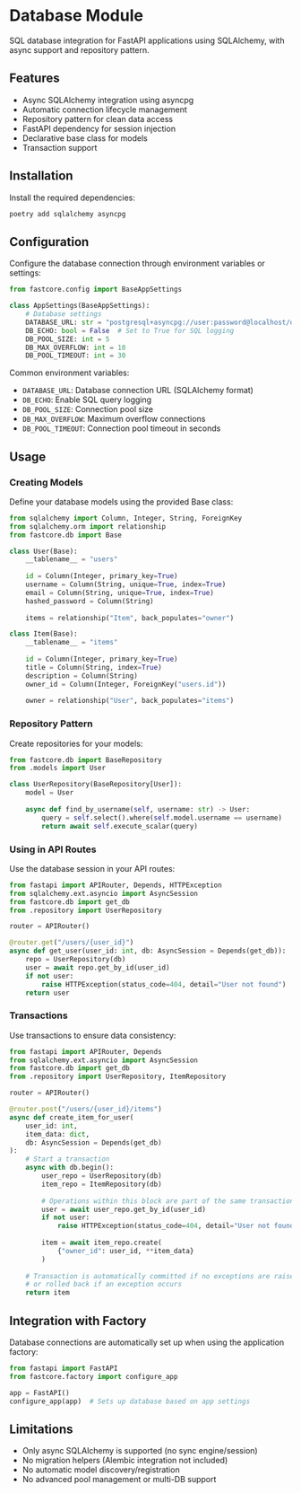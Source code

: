 # Database Module

SQL database integration for FastAPI applications using SQLAlchemy, with async support and repository pattern.

## Features

- Async SQLAlchemy integration using asyncpg
- Automatic connection lifecycle management
- Repository pattern for clean data access
- FastAPI dependency for session injection
- Declarative base class for models
- Transaction support

## Installation

Install the required dependencies:

```bash
poetry add sqlalchemy asyncpg
```

## Configuration

Configure the database connection through environment variables or settings:

```python
from fastcore.config import BaseAppSettings

class AppSettings(BaseAppSettings):
    # Database settings
    DATABASE_URL: str = "postgresql+asyncpg://user:password@localhost/dbname"
    DB_ECHO: bool = False  # Set to True for SQL logging
    DB_POOL_SIZE: int = 5
    DB_MAX_OVERFLOW: int = 10
    DB_POOL_TIMEOUT: int = 30
```

Common environment variables:
- `DATABASE_URL`: Database connection URL (SQLAlchemy format)
- `DB_ECHO`: Enable SQL query logging
- `DB_POOL_SIZE`: Connection pool size
- `DB_MAX_OVERFLOW`: Maximum overflow connections
- `DB_POOL_TIMEOUT`: Connection pool timeout in seconds

## Usage

### Creating Models

Define your database models using the provided Base class:

```python
from sqlalchemy import Column, Integer, String, ForeignKey
from sqlalchemy.orm import relationship
from fastcore.db import Base

class User(Base):
    __tablename__ = "users"
    
    id = Column(Integer, primary_key=True)
    username = Column(String, unique=True, index=True)
    email = Column(String, unique=True, index=True)
    hashed_password = Column(String)
    
    items = relationship("Item", back_populates="owner")

class Item(Base):
    __tablename__ = "items"
    
    id = Column(Integer, primary_key=True)
    title = Column(String, index=True)
    description = Column(String)
    owner_id = Column(Integer, ForeignKey("users.id"))
    
    owner = relationship("User", back_populates="items")
```

### Repository Pattern

Create repositories for your models:

```python
from fastcore.db import BaseRepository
from .models import User

class UserRepository(BaseRepository[User]):
    model = User
    
    async def find_by_username(self, username: str) -> User:
        query = self.select().where(self.model.username == username)
        return await self.execute_scalar(query)
```

### Using in API Routes

Use the database session in your API routes:

```python
from fastapi import APIRouter, Depends, HTTPException
from sqlalchemy.ext.asyncio import AsyncSession
from fastcore.db import get_db
from .repository import UserRepository

router = APIRouter()

@router.get("/users/{user_id}")
async def get_user(user_id: int, db: AsyncSession = Depends(get_db)):
    repo = UserRepository(db)
    user = await repo.get_by_id(user_id)
    if not user:
        raise HTTPException(status_code=404, detail="User not found")
    return user
```

### Transactions

Use transactions to ensure data consistency:

```python
from fastapi import APIRouter, Depends
from sqlalchemy.ext.asyncio import AsyncSession
from fastcore.db import get_db
from .repository import UserRepository, ItemRepository

router = APIRouter()

@router.post("/users/{user_id}/items")
async def create_item_for_user(
    user_id: int, 
    item_data: dict,
    db: AsyncSession = Depends(get_db)
):
    # Start a transaction
    async with db.begin():
        user_repo = UserRepository(db)
        item_repo = ItemRepository(db)
        
        # Operations within this block are part of the same transaction
        user = await user_repo.get_by_id(user_id)
        if not user:
            raise HTTPException(status_code=404, detail="User not found")
            
        item = await item_repo.create(
            {"owner_id": user_id, **item_data}
        )
    
    # Transaction is automatically committed if no exceptions are raised
    # or rolled back if an exception occurs
    return item
```

## Integration with Factory

Database connections are automatically set up when using the application factory:

```python
from fastapi import FastAPI
from fastcore.factory import configure_app

app = FastAPI()
configure_app(app)  # Sets up database based on app settings
```

## Limitations

- Only async SQLAlchemy is supported (no sync engine/session)
- No migration helpers (Alembic integration not included)
- No automatic model discovery/registration
- No advanced pool management or multi-DB support
